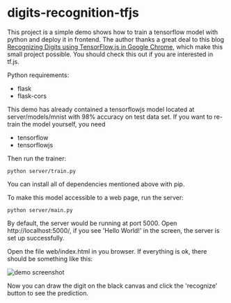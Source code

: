 # digits-recognition-tfjs

This project is a simple demo shows how to train a tensorflow model with python and deploy it in frontend. The author thanks a great deal to this blog [Recognizing Digits using TensorFlow.js in Google Chrome](https://gogul09.github.io/software/digit-recognizer-tf-js), which make this small project possible. You should check this out if you are interested in tf.js.

Python requirements:
* flask
* flask-cors

This demo has already contained a tensorflowjs model located at server/models/mnist with 98% accuracy on test data set. If you want to re-train the model yourself, you need
* tensorflow
* tensorflowjs

Then run the trainer:
```
python server/train.py
```

You can install all of dependencies mentioned above with pip.

To make this model accessible to a web page, run the server:
```
python server/main.py
```

By default, the server would be running at port 5000. Open http://localhost:5000/, if you see 'Hello World!' in the screen, the server is set up successfully.

Open the file web/index.html in you browser. If everything is ok, there should be something like this:

![demo screenshot](https://i.imgur.com/fRu7WzV.png)

Now you can draw the digit on the black canvas and click the 'recognize' button to see the prediction.
